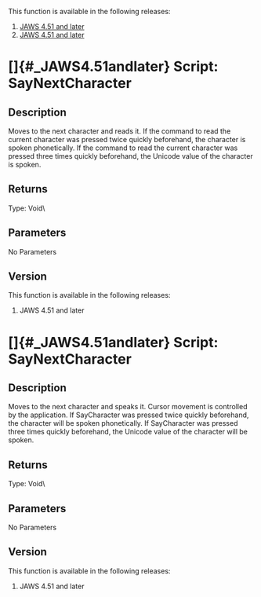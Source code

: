 This function is available in the following releases:

1.  [JAWS 4.51 and later](#_JAWS4.51andlater)
2.  [JAWS 4.51 and later](#_JAWS4.51andlater)

# []{#_JAWS4.51andlater} Script: SayNextCharacter

## Description

Moves to the next character and reads it. If the command to read the
current character was pressed twice quickly beforehand, the character is
spoken phonetically. If the command to read the current character was
pressed three times quickly beforehand, the Unicode value of the
character is spoken.

## Returns

Type: Void\

## Parameters

No Parameters

## Version

This function is available in the following releases:

1.  JAWS 4.51 and later

# []{#_JAWS4.51andlater} Script: SayNextCharacter

## Description

Moves to the next character and speaks it. Cursor movement is controlled
by the application. If SayCharacter was pressed twice quickly
beforehand, the character will be spoken phonetically. If SayCharacter
was pressed three times quickly beforehand, the Unicode value of the
character will be spoken.

## Returns

Type: Void\

## Parameters

No Parameters

## Version

This function is available in the following releases:

1.  JAWS 4.51 and later
